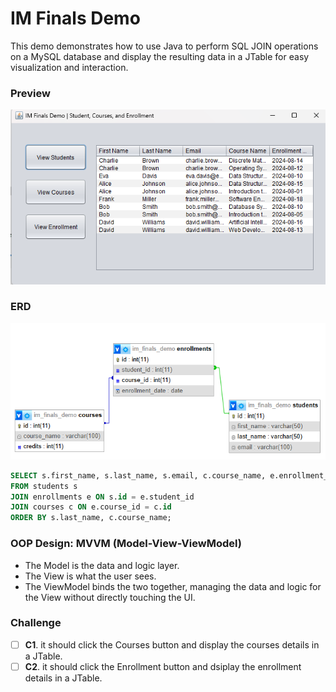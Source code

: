 # IM Finals Demo
This demo demonstrates how to use Java to perform SQL JOIN operations on a MySQL database and display the resulting data in a JTable for easy visualization and interaction.

### Preview

![demo](./demo.png)

### ERD

![erd](./erd.png)

```sql
SELECT s.first_name, s.last_name, s.email, c.course_name, e.enrollment_date
FROM students s
JOIN enrollments e ON s.id = e.student_id
JOIN courses c ON e.course_id = c.id
ORDER BY s.last_name, c.course_name;
```

### OOP Design: MVVM (Model-View-ViewModel)

* The Model is the data and logic layer.
* The View is what the user sees.
* The ViewModel binds the two together, managing the data and logic for the View without directly touching the UI.

### Challenge
- [ ] **C1**. it should click the Courses button and display the courses details in a JTable.
- [ ] **C2**. it should click the Enrollment button and dsiplay the enrollment details in a JTable.
